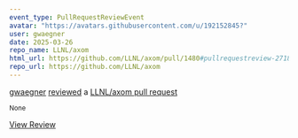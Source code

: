 ```yaml
---
event_type: PullRequestReviewEvent
avatar: "https://avatars.githubusercontent.com/u/192152845?"
user: gwaegner
date: 2025-03-26
repo_name: LLNL/axom
html_url: https://github.com/LLNL/axom/pull/1480#pullrequestreview-2718011825
repo_url: https://github.com/LLNL/axom
---
```


<a href='https://github.com/gwaegner' target='_blank'>gwaegner</a> <a href='https://github.com/LLNL/axom/pull/1480#pullrequestreview-2718011825' target='_blank'>reviewed</a> a <a href='https://github.com/LLNL/axom/pull/1480' target='_blank'>LLNL/axom pull request</a>

<small>None</small>

<a href='https://github.com/LLNL/axom/pull/1480#pullrequestreview-2718011825' target='_blank'>View Review</a>